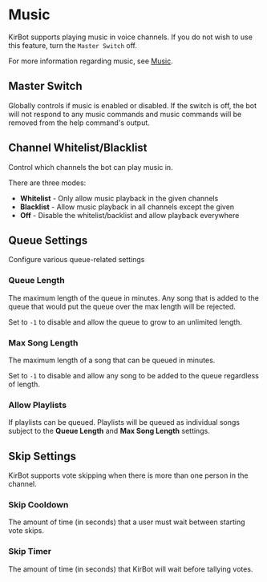 # Music
KirBot supports playing music in voice channels. If you do not wish to use this feature, turn the `Master Switch` off.

For more information regarding music, see [Music](../modules/music.md).

## Master Switch

Globally controls if music is enabled or disabled. If the switch is off, the bot will not respond to
any music commands and music commands will be removed from the help command's output.

## Channel Whitelist/Blacklist
Control which channels the bot can play music in.

There are three modes:

* **Whitelist** - Only allow music playback in the given channels
* **Blacklist** - Allow music playback in all channels except the given
* **Off** - Disable the whitelist/backlist and allow playback everywhere

## Queue Settings
Configure various queue-related settings

### Queue Length
The maximum length of the queue in minutes. Any song that is added to the queue that would put the 
queue over the max length will be rejected.

Set to `-1` to disable and allow the queue to grow to an unlimited length.

### Max Song Length
The maximum length of a song that can be queued in minutes.

Set to `-1` to disable and allow any song to be added to the queue regardless of length.

### Allow Playlists
If playlists can be queued. Playlists will be queued as individual songs subject to the 
**Queue Length** and **Max Song Length** settings.

## Skip Settings
KirBot supports vote skipping when there is more than one person in the channel.

### Skip Cooldown
The amount of time (in seconds) that a user must wait between starting vote skips.

### Skip Timer
The amount of time (in seconds) that KirBot will wait before tallying votes.